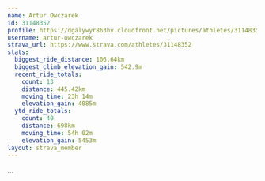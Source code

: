 ```yaml
---
name: Artur Owczarek
id: 31148352
profile: https://dgalywyr863hv.cloudfront.net/pictures/athletes/31148352/15906846/1/large.jpg
username: artur-owczarek
strava_url: https://www.strava.com/athletes/31148352
stats:
  biggest_ride_distance: 106.64km
  biggest_climb_elevation_gain: 542.9m
  recent_ride_totals:
    count: 13
    distance: 445.42km
    moving_time: 23h 14m
    elevation_gain: 4085m
  ytd_ride_totals:
    count: 40
    distance: 698km
    moving_time: 54h 02m
    elevation_gain: 5453m
layout: strava_member
--- 
```

...
